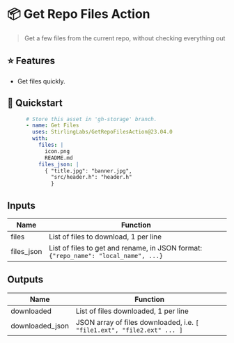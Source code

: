 # 📦 Get Repo Files Action

> Get a few files from the current repo, without checking everything out

## ⭐ Features

- Get files quickly.

## 🚀 Quickstart

```yaml
      # Store this asset in 'gh-storage' branch.
      - name: Get Files
        uses: StirlingLabs/GetRepoFilesAction@23.04.0
        with:
          files: |
            icon.png
            README.md
          files_json: |
            { "title.jpg": "banner.jpg", 
              "src/header.h": "header.h"
              }
```

## Inputs
|Name|Function|
|-|-|
|files|List of files to download, 1 per line|
|files_json|List of files to get and rename, in JSON format: `{"repo_name": "local_name", ...}` |

## Outputs
|Name|Function|
|-|-|
|downloaded|List of files downloaded, 1 per line|
|downloaded_json|JSON array of files downloaded, i.e. `[ "file1.ext", "file2.ext" ... ]` |